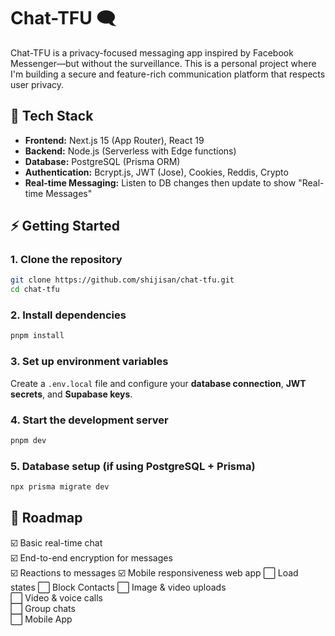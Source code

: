 # **Chat-TFU** 🗨️  

Chat-TFU is a privacy-focused messaging app inspired by Facebook Messenger—but without the surveillance. This is a personal project where I'm building a secure and feature-rich communication platform that respects user privacy.  

## **🔧 Tech Stack**  
- **Frontend:** Next.js 15 (App Router), React 19  
- **Backend:** Node.js (Serverless with Edge functions)  
- **Database:** PostgreSQL (Prisma ORM)  
- **Authentication:** Bcrypt.js, JWT (Jose), Cookies, Reddis, Crypto
- **Real-time Messaging:** Listen to DB changes then update to show "Real-time Messages"

## **⚡ Getting Started**  
### **1. Clone the repository**  
```bash
git clone https://github.com/shijisan/chat-tfu.git
cd chat-tfu
```

### **2. Install dependencies**  
```bash
pnpm install
```

### **3. Set up environment variables**  
Create a `.env.local` file and configure your **database connection**, **JWT secrets**, and **Supabase keys**.  

### **4. Start the development server**  
```bash
pnpm dev
```

### **5. Database setup (if using PostgreSQL + Prisma)**  
```bash
npx prisma migrate dev
```

## **📜 Roadmap**  
☑️ Basic real-time chat  
☑️ End-to-end encryption for messages  
☑️ Reactions to messages
☑️ Mobile responsiveness web app
⬜ Load states
⬜ Block Contacts
⬜ Image & video uploads  
⬜ Video & voice calls  
⬜ Group chats  
⬜ Mobile App
